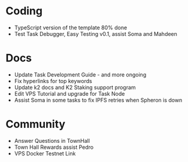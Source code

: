 # Coding
- TypeScript version of the template 80% done
- Test Task Debugger, Easy Testing v0.1, assist Soma and Mahdeen
# Docs
- Update Task Development Guide - and more ongoing
- Fix hyperlinks for top keywords
- Update k2 docs and K2 Staking support program
- Edit VPS Tutorial and upgrade for Task Node
- Assist Soma in some tasks to fix IPFS retries when Spheron is down

# Community
- Answer Questions in TownHall
- Town Hall Rewards assist Pedro
- VPS Docker Testnet Link